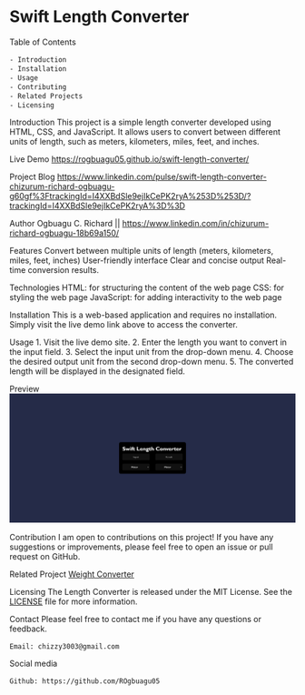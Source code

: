 # Swift Length Converter

Table of Contents

    - Introduction
    - Installation
    - Usage
    - Contributing
    - Related Projects
    - Licensing

Introduction
    This project is a simple length converter developed using HTML, CSS, and JavaScript. It allows users to convert between different units of length, such as meters, kilometers, miles, feet, and inches.

Live Demo https://rogbuagu05.github.io/swift-length-converter/ 

Project Blog https://www.linkedin.com/pulse/swift-length-converter-chizurum-richard-ogbuagu-g60gf%3FtrackingId=I4XXBdSle9ejIkCePK2ryA%253D%253D/?trackingId=I4XXBdSle9ejIkCePK2ryA%3D%3D

Author Ogbuagu C. Richard || https://www.linkedin.com/in/chizurum-richard-ogbuagu-18b69a150/

Features
    Convert between multiple units of length (meters, kilometers, miles, feet, inches)
    User-friendly interface
    Clear and concise output
    Real-time conversion results.

Technologies
    HTML: for structuring the content of the web page
    CSS: for styling the web page
    JavaScript: for adding interactivity to the web page

Installation
    This is a web-based application and requires no installation. Simply visit the live demo link above to access the converter.

Usage
    1. Visit the live demo site.
    2. Enter the length you want to convert in the input field.
    3. Select the input unit from the drop-down menu.
    4. Choose the desired output unit from the second drop-down menu.
    5. The converted length will be displayed in the designated field.

Preview
    ![Alt text](<Length Converter.png>)

Contribution
    I am open to contributions on this project! If you have any suggestions or improvements, please feel free to open an issue or pull request on GitHub.

Related Project
    [Weight Converter](https://github.com/geraldandrews/Weight-Converter)

Licensing
    The Length Converter is released under the MIT License. See the [LICENSE](LICENSE) file for more information.

Contact
Please feel free to contact me if you have any questions or feedback.

    Email: chizzy3003@gmail.com

Social media

    Github: https://github.com/ROgbuagu05
